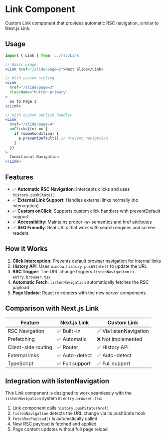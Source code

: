 # Link Component

Custom Link component that provides automatic RSC navigation, similar to Next.js Link.

## Usage

```jsx
import { Link } from '../rsc/Link'

// Basic usage
<Link href="/slide?page=2">Next Slide</Link>

// With custom styling
<Link 
  href="/slide?page=3" 
  className="button-primary"
>
  Go to Page 3
</Link>

// With custom onClick handler
<Link 
  href="/slide?page=4"
  onClick={(e) => {
    if (someCondition) {
      e.preventDefault() // Prevent navigation
    }
  }}
>
  Conditional Navigation
</Link>
```

## Features

- ✅ **Automatic RSC Navigation**: Intercepts clicks and uses `history.pushState()`
- ✅ **External Link Support**: Handles external links normally (no interception)
- ✅ **Custom onClick**: Supports custom click handlers with preventDefault support
- ✅ **Accessibility**: Maintains proper `<a>` semantics and href attributes
- ✅ **SEO Friendly**: Real URLs that work with search engines and screen readers

## How it Works

1. **Click Interception**: Prevents default browser navigation for internal links
2. **History API**: Uses `window.history.pushState()` to update the URL
3. **RSC Trigger**: The URL change triggers `listenNavigation` in `entry.browser.tsx`
4. **Automatic Fetch**: `listenNavigation` automatically fetches the RSC payload
5. **Page Update**: React re-renders with the new server components

## Comparison with Next.js Link

| Feature | Next.js Link | Custom Link |
|---------|-------------|-------------|
| RSC Navigation | ✅ Built-in | ✅ Via listenNavigation |
| Prefetching | ✅ Automatic | ❌ Not implemented |
| Client-side routing | ✅ Router | ✅ History API |
| External links | ✅ Auto-detect | ✅ Auto-detect |
| TypeScript | ✅ Full support | ✅ Full support |

## Integration with listenNavigation

This Link component is designed to work seamlessly with the `listenNavigation` system in `entry.browser.tsx`:

1. Link component calls `history.pushState(href)`
2. `listenNavigation` detects the URL change via its pushState hook
3. `fetchRscPayload()` is automatically called
4. New RSC payload is fetched and applied
5. Page content updates without full page reload